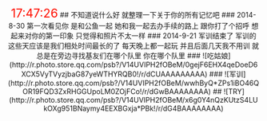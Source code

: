 <SCRIPT language=JavaScript>
var enabled = 0; today = new Date();
var day; var date;
if(today.getDay()==0) day = "星期日"
if(today.getDay()==1) day = "星期一"
if(today.getDay()==2) day = "星期二"
if(today.getDay()==3) day = "星期三"
if(today.getDay()==4) day = "星期四"
if(today.getDay()==5) day = "星期五"
if(today.getDay()==6) day = "星期六"
document.fgColor = " cadet";
date1 = "<font size=5 face=宋体 color=0000ff>" + (today.getYear()) + "年" + (today.getMonth() + 1 ) + "月" + today.getDate() + "日 " + "</font>";
date2 = "<font size=5 face=宋体 color=ff0000>" + day + "</font>";
document.write("<center>" + date1.fontsize(2) + date2.fontsize(2) + "</center>");
</SCRIPT>
<P class=t_msgfont align=center><BR><SPAN id=liveclock 15px? height: 109px; style?="width:"><FONT color=#ff0f00 size=5>17:47:26</FONT></SPAN>
<SCRIPT language=javascript>
function www_helpor_net()
{
var Digital=new Date()
var hours=Digital.getHours()
var minutes=Digital.getMinutes()
var seconds=Digital.getSeconds()
if(minutes<=9)
minutes="0"+minutes
if(seconds<=9)
seconds="0"+seconds
myclock="<font size=5 color=0000ff>"+hours+":"+minutes+":"+seconds+"</font>"
if(document.layers){document.layers.liveclock.document.write(myclock)
document.layers.liveclock.document.close()
}else if(document.all)
liveclock.innerHTML=myclock
setTimeout("www_helpor_net()",1000)
}
www_helpor_net();
//-->
</SCRIPT>
## 不知道说什么好 就整理一下关于你的所有记忆吧
### 2014-8-30 第一次看见你 是和公鱼一起 她和我一起去办手续的路上 跟你打了个招呼 想起来对你的第一印象 只觉得和照片不太一样
### 2014-9-21 军训结束了 军训的这些天应该是我们相处时间最长的了 每天晚上都一起玩 并且后面几天我不用训 就总是在旁边寻找基友们在哪个队里 你在哪个队里
### ![吃姑娘](http://r.photo.store.qq.com/psb?/V14UVIPH2fOBeM/0gejF6EHX4qeDoeD6XCX5VyTVyzjbaG87yeWTHYRQB0!/r/dCUAAAAAAAAA)
### ![军训](http://r.photo.store.qq.com/psb?/V14UVIPH2fOBeM/wwhByQ*ZPs1iBO46QOR19FQD3ZxRHGGUpoLM0ZOjFCo!/r/dGwBAAAAAAAA)
## ![TRY](http://r.photo.store.qq.com/psb?/V14UVIPH2fOBeM/x6g0Y4nQzKUtzS4LUkOXg951BNaymy4EEXBGxja*PBk!/r/dG4BAAAAAAAA)
